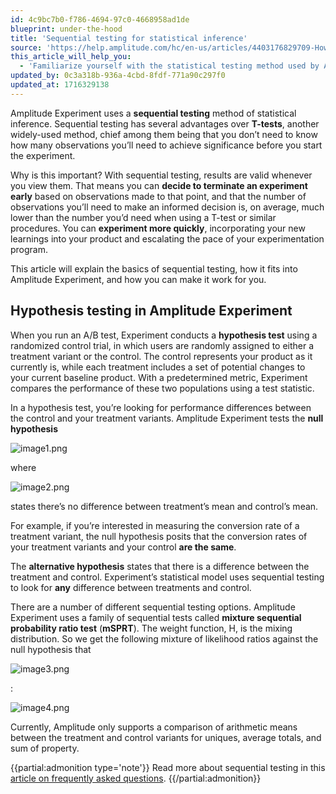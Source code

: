 ```yaml
---
id: 4c9bc7b0-f786-4694-97c0-4668958ad1de
blueprint: under-the-hood
title: 'Sequential testing for statistical inference'
source: 'https://help.amplitude.com/hc/en-us/articles/4403176829709-How-Amplitude-Experiment-uses-sequential-testing-for-statistical-inference'
this_article_will_help_you:
  - 'Familiarize yourself with the statistical testing method used by Amplitude Experiment'
updated_by: 0c3a318b-936a-4cbd-8fdf-771a90c297f0
updated_at: 1716329138
---
```

Amplitude Experiment uses a **sequential testing** method of statistical inference. Sequential testing has several advantages over **T-tests**, another widely-used method, chief among them being that you don’t need to know how many observations you’ll need to achieve significance before you start the experiment.

Why is this important? With sequential testing, results are valid whenever you view them. That means you can **decide to terminate an experiment early** based on observations made to that point, and that the number of observations you’ll need to make an informed decision is, on average, much lower than the number you’d need when using a T-test or similar procedures. You can **experiment more quickly**, incorporating your new learnings into your product and escalating the pace of your experimentation program.

This article will explain the basics of sequential testing, how it fits into Amplitude Experiment, and how you can make it work for you.

## Hypothesis testing in Amplitude Experiment

When you run an A/B test, Experiment conducts a **hypothesis test** using a randomized control trial, in which users are randomly assigned to either a treatment variant or the control. The control represents your product as it currently is, while each treatment includes a set of potential changes to your current baseline product. With a predetermined metric, Experiment compares the performance of these two populations using a test statistic. 

In a hypothesis test, you’re looking for performance differences between the control and your treatment variants. Amplitude Experiment tests the **null hypothesis** 

![image1.png](/output/img/under-the-hood/image1-png.png) 

where 

![image2.png](/output/img/under-the-hood/image2-png.png) 

states there’s no difference between treatment’s mean and control’s mean.

For example, if you’re interested in measuring the conversion rate of a treatment variant, the null hypothesis posits that the conversion rates of your treatment variants and your control **are the same**.

The **alternative hypothesis** states that there is a difference between the treatment and control. Experiment’s statistical model uses sequential testing to look for **any** difference between treatments and control.

There are a number of different sequential testing options. Amplitude Experiment uses a family of sequential tests called **mixture sequential probability ratio test** (**mSPRT**). The weight function, H, is the mixing distribution. So we get the following mixture of likelihood ratios against the null hypothesis that

![image3.png](/output/img/under-the-hood/image3-png.png)

:

![image4.png](/output/img/under-the-hood/image4-png.png)

Currently, Amplitude only supports a comparison of arithmetic means between the treatment and control variants for uniques, average totals, and sum of property.

{{partial:admonition type='note'}}
 Read more about sequential testing in this [article on frequently asked questions](/experiment/experiment-theory/analyze-with-t-test).
{{/partial:admonition}}